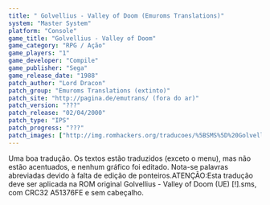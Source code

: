 ```yaml
---
title: " Golvellius - Valley of Doom (Emuroms Translations)"
system: "Master System"
platform: "Console"
game_title: "Golvellius - Valley of Doom"
game_category: "RPG / Ação"
game_players: "1"
game_developer: "Compile"
game_publisher: "Sega"
game_release_date: "1988"
patch_author: "Lord Dracon"
patch_group: "Emuroms Translations (extinto)"
patch_site: "http://pagina.de/emutrans/ (fora do ar)"
patch_version: "???"
patch_release: "02/04/2000"
patch_type: "IPS"
patch_progress: "???"
patch_images: ["http://img.romhackers.org/traducoes/%5BSMS%5D%20Golvellius%20-%20Emuroms%20Translations%20-%201.png","http://img.romhackers.org/traducoes/%5BSMS%5D%20Golvellius%20-%20Emuroms%20Translations%20-%202.png","http://img.romhackers.org/traducoes/%5BSMS%5D%20Golvellius%20-%20Emuroms%20Translations%20-%203.png"]
---
```

Uma boa tradução. Os textos estão traduzidos (exceto o menu), mas não estão acentuados, e nenhum gráfico foi editado. Nota-se palavras abreviadas devido à falta de edição de ponteiros.ATENÇÃO:Esta tradução deve ser aplicada na ROM original Golvellius - Valley of Doom (UE) [!].sms, com CRC32 A51376FE e sem cabeçalho.